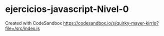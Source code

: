 # ejercicios-javascript-Nivel-0
Created with CodeSandbox
https://codesandbox.io/s/quirky-mayer-kirrlo?file=/src/index.js
